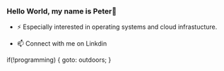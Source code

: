 ### Hello World, my name is Peter👋

- ⚡  Especially interested in operating systems and cloud infrastucture.


- 📫 Connect with me on Linkdin

 if(!programming)
 {
    goto: outdoors;
 }

<!--
**pmh-3/pmh-3** is a ✨ _special_ ✨ repository because its `README.md` (this file) appears on your GitHub profile.

Here are some ideas to get you started:


-->
